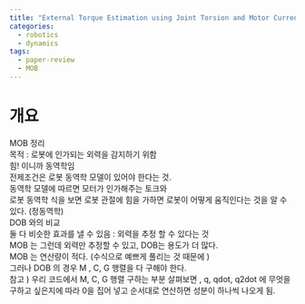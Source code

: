 ```yaml
---
title: "External Torque Estimation using Joint Torsion and Motor Current"
categories:
  - robotics
  - dynamics
tags:
  - paper-review
  - MOB
---
```


# 개요
MOB 정리  
목적 : 로봇에 인가되는 외력을 감지하기 위함  
힘! 이니까 동역학임  
전제조건은 로봇 동역학 모델이 있어야 한다는 것.  
동역학 모델에 따르면 모터가 인가해주는 토크와   
로봇 동역학 식을 보면 로봇 관절에 힘을 가하면 로봇이 어떻게 움직인다는 것을 알 수 있다. (정동역학)  
DOB 와의 비교  
둘 다 비슷한 효과를 낼 수 있음 : 외력을 추정 할 수 있다는 것  
MOB 는 그런데 외력만 추정할 수 있고, DOB는 용도가 더 많다.  
MOB 는 연산량이 적다. (수식으로 예쁘게 풀리는 것 때문에 )   
그러나 DOB 의 경우 M , C, G 행렬을 다 구해야 한다.  
참고 ) 우리 코드에서 M, C, G 행렬 구하는 부분 살펴보면 , q, qdot, q2dot 에 무엇을 구하고 싶은지에 따라 0을 집어 넣고 순서대로 연산하면 성분이 하나씩 나오게 됨.  
